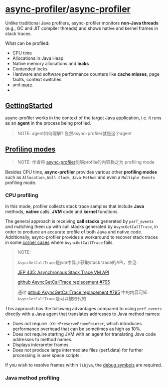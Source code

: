 # [async-profiler](https://github.com/async-profiler)/**[async-profiler](https://github.com/async-profiler/async-profiler)**

Unlike traditional Java profilers, async-profiler monitors **non-Java threads** (e.g., GC and JIT compiler threads) and shows native and kernel frames in stack traces.

What can be profiled:

- CPU time
- Allocations in Java Heap
- Native memory allocations and **leaks**
- Contended locks
- Hardware and software performance counters like **cache misses**, page faults, context switches
- and [more](https://github.com/async-profiler/async-profiler/blob/master/docs/ProfilingModes.md).
- 

## [GettingStarted](https://github.com/async-profiler/async-profiler/blob/master/docs/GettingStarted.md)

async-profiler works in the context of the target Java application, i.e. it runs as an **agent** in the process being profiled.

> NOTE: agent如何理解? 显然async-profiler就是这个agent

## [Profiling modes](https://github.com/async-profiler/async-profiler/blob/master/docs/ProfilingModes.md)

> NOTE: 作者将 [async-profiler](https://github.com/async-profiler/async-profiler)能够profile的内容称之为 profiling mode

Besides CPU time, **async-profiler** provides various other **profiling modes** such as `Allocation`, `Wall Clock`, `Java Method` and even a `Multiple Events` profiling mode.

### CPU profiling

In this mode, profiler collects stack trace samples that include **Java** methods, **native** calls, **JVM** code and **kernel** functions.

The general approach is receiving **call stacks** generated by `perf_events` and matching them up with call stacks generated by `AsyncGetCallTrace`, in order to produce an accurate profile of both Java and native code. Additionally, async-profiler provides a workaround to recover stack traces in some [corner cases](https://bugs.openjdk.java.net/browse/JDK-8178287) where `AsyncGetCallTrace` fails.

> NOTE:
> 
> `AsyncGetCallTrace`是jvm中异步获取stack trace的API，参见:
> 
> [JEP 435: Asynchronous Stack Trace VM API](https://openjdk.org/jeps/435)
> 
> [github AsyncGetCallTrace replacement #795](https://github.com/async-profiler/async-profiler/issues/795) 
> 
> 通过 [github AsyncGetCallTrace replacement #795](https://github.com/async-profiler/async-profiler/issues/795) 中的内容可知: `AsyncGetCallTrace`是可以被取代的

This approach has the following advantages compared to using `perf_events` directly with a Java agent that translates addresses to Java method names:

- Does not require `-XX:+PreserveFramePointer`, which introduces performance overhead that can be sometimes as high as 10%.
- Does not require starting JVM with an agent for translating Java code addresses to method names.
- Displays interpreter frames.
- Does not produce large intermediate files (perf.data) for further processing in user space scripts.

If you wish to resolve frames within `libjvm`, the [debug symbols](https://github.com/async-profiler/async-profiler/blob/master/docs/ProfilingModes.md#installing-debug-symbols) are required.

### Java method profiling